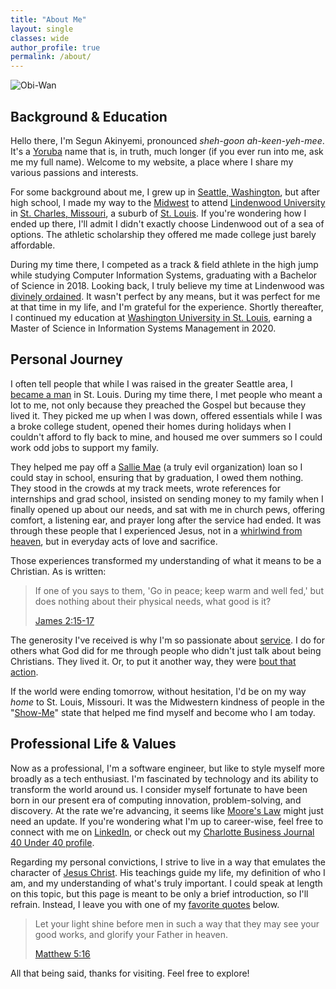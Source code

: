 ```yaml
---
title: "About Me"
layout: single
classes: wide
author_profile: true
permalink: /about/
---
```


<script src="/assets/js/dynamic-link-targeting.js"></script>

![Obi-Wan](/assets/images/obiwan.gif)

## Background & Education

Hello there, I'm Segun Akinyemi, pronounced _sheh-goon ah-keen-yeh-mee_. It's a [Yoruba](https://en.wikipedia.org/wiki/Yoruba_people) name that is, in truth, much longer (if you ever run into me, ask me my full name). Welcome to my website, a place where I share my various passions and interests.

For some background about me, I grew up in [Seattle, Washington](https://en.wikipedia.org/wiki/Seattle), but after high school, I made my way to the [Midwest](https://en.wikipedia.org/wiki/Midwestern_United_States) to attend [Lindenwood University](https://en.wikipedia.org/wiki/Lindenwood_University) in [St. Charles, Missouri](https://en.wikipedia.org/wiki/St._Charles,_Missouri), a suburb of [St. Louis](https://en.wikipedia.org/wiki/St._Louis). If you're wondering how I ended up there, I'll admit I didn't exactly choose Lindenwood out of a sea of options. The athletic scholarship they offered me made college just barely affordable.

During my time there, I competed as a track & field athlete in the high jump while studying Computer Information Systems, graduating with a Bachelor of Science in 2018. Looking back, I truly believe my time at Lindenwood was [divinely ordained](https://www.biblegateway.com/passage/?search=Proverbs+16%3A9&version=NIV). It wasn't perfect by any means, but it was perfect for me at that time in my life, and I'm grateful for the experience. Shortly thereafter, I continued my education at [Washington University in St. Louis](https://en.wikipedia.org/wiki/Washington_University_in_St._Louis), earning a Master of Science in Information Systems Management in 2020.

## Personal Journey

I often tell people that while I was raised in the greater Seattle area, I [became a man](https://www.biblegateway.com/passage/?search=1%20Corinthians%2013%3A11&version=NKJV) in St. Louis. During my time there, I met people who meant a lot to me, not only because they preached the Gospel but because they lived it. They picked me up when I was down, offered essentials while I was a broke college student, opened their homes during holidays when I couldn't afford to fly back to mine, and housed me over summers so I could work odd jobs to support my family.

They helped me pay off a [Sallie Mae](https://en.wikipedia.org/wiki/Sallie_Mae) (a truly evil organization) loan so I could stay in school, ensuring that by graduation, I owed them nothing. They stood in the crowds at my track meets, wrote references for internships and grad school, insisted on sending money to my family when I finally opened up about our needs, and sat with me in church pews, offering comfort, a listening ear, and prayer long after the service had ended. It was through these people that I experienced Jesus, not in a [whirlwind from heaven](https://www.biblegateway.com/passage/?search=Job+38%3A1&version=KJV), but in everyday acts of love and sacrifice.

Those experiences transformed my understanding of what it means to be a Christian. As is written:

> If one of you says to them, 'Go in peace; keep warm and well fed,' but does nothing about their physical needs, what good is it?
>
> [James 2:15-17](https://www.biblegateway.com/passage/?search=James+2:15-17&version=NIV)

The generosity I've received is why I'm so passionate about [service](https://www.biblegateway.com/passage/?search=Luke%2022%3A27&version=NKJV). I do for others what God did for me through people who didn't just talk about being Christians. They lived it. Or, to put it another way, they were [bout that action](https://www.youtube.com/watch?v=r6xTB6xnLik).

If the world were ending tomorrow, without hesitation, I'd be on my way *home* to St. Louis, Missouri. It was the Midwestern kindness of people in the "[Show-Me](https://www.sos.mo.gov/archives/history/slogan.asp)" state that helped me find myself and become who I am today.

## Professional Life & Values

Now as a professional, I'm a software engineer, but like to style myself more broadly as a tech enthusiast. I'm fascinated by technology and its ability to transform the world around us. I consider myself fortunate to have been born in our present era of computing innovation, problem-solving, and discovery. At the rate we're advancing, it seems like [Moore's Law](https://en.wikipedia.org/wiki/Moore%27s_law) might just need an update. If you're wondering what I'm up to career-wise, feel free to connect with me on [LinkedIn](https://www.linkedin.com/in/segunakinyemi), or check out my [Charlotte Business Journal 40 Under 40 profile](https://segunakinyemi.com/blog/cbj-40-under-40/).

Regarding my personal convictions, I strive to live in a way that emulates the character of [Jesus Christ](/blog/commands-of-christ/). His teachings guide my life, my definition of who I am, and my understanding of what's truly important. I could speak at length on this topic, but this page is meant to be only a brief introduction, so I'll refrain. Instead, I leave you with one of my [favorite quotes](/blog/favorite-quotes) below.

> Let your light shine before men in such a way that they may see your good works, and glorify your Father in heaven.
>
> [Matthew 5:16](https://www.biblegateway.com/passage/?search=Matthew%205%3A16&version=NIV)

All that being said, thanks for visiting. Feel free to explore!
